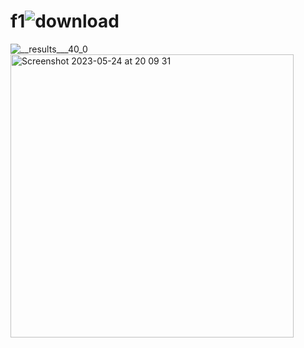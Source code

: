 # f1![download](https://github.com/dobiebianca16/f1/assets/72404684/9eeae711-8729-484a-a484-803cb0ad9e5b)
![__results___40_0](https://github.com/dobiebianca16/f1/assets/72404684/b31c8ae8-e777-40c1-b762-82d2bbd45b65)
<img width="453" alt="Screenshot 2023-05-24 at 20 09 31" src="https://github.com/dobiebianca16/f1/assets/72404684/e372e0b2-d3ac-4053-bdc0-9953a2382f27">
